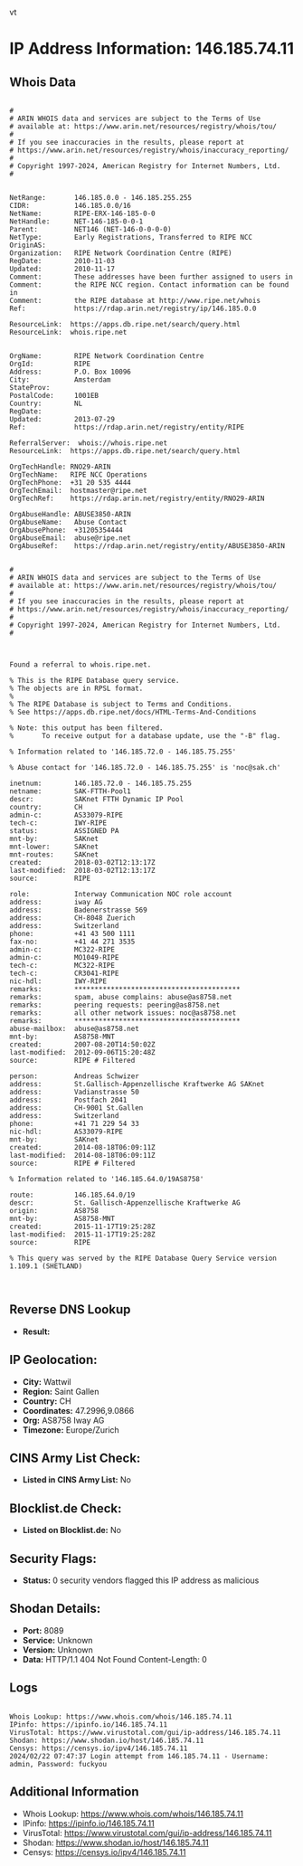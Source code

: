 vt
# IP Address Information: 146.185.74.11

## Whois Data
```

#
# ARIN WHOIS data and services are subject to the Terms of Use
# available at: https://www.arin.net/resources/registry/whois/tou/
#
# If you see inaccuracies in the results, please report at
# https://www.arin.net/resources/registry/whois/inaccuracy_reporting/
#
# Copyright 1997-2024, American Registry for Internet Numbers, Ltd.
#


NetRange:       146.185.0.0 - 146.185.255.255
CIDR:           146.185.0.0/16
NetName:        RIPE-ERX-146-185-0-0
NetHandle:      NET-146-185-0-0-1
Parent:         NET146 (NET-146-0-0-0-0)
NetType:        Early Registrations, Transferred to RIPE NCC
OriginAS:       
Organization:   RIPE Network Coordination Centre (RIPE)
RegDate:        2010-11-03
Updated:        2010-11-17
Comment:        These addresses have been further assigned to users in
Comment:        the RIPE NCC region. Contact information can be found in
Comment:        the RIPE database at http://www.ripe.net/whois
Ref:            https://rdap.arin.net/registry/ip/146.185.0.0

ResourceLink:  https://apps.db.ripe.net/search/query.html
ResourceLink:  whois.ripe.net


OrgName:        RIPE Network Coordination Centre
OrgId:          RIPE
Address:        P.O. Box 10096
City:           Amsterdam
StateProv:      
PostalCode:     1001EB
Country:        NL
RegDate:        
Updated:        2013-07-29
Ref:            https://rdap.arin.net/registry/entity/RIPE

ReferralServer:  whois://whois.ripe.net
ResourceLink:  https://apps.db.ripe.net/search/query.html

OrgTechHandle: RNO29-ARIN
OrgTechName:   RIPE NCC Operations
OrgTechPhone:  +31 20 535 4444 
OrgTechEmail:  hostmaster@ripe.net
OrgTechRef:    https://rdap.arin.net/registry/entity/RNO29-ARIN

OrgAbuseHandle: ABUSE3850-ARIN
OrgAbuseName:   Abuse Contact
OrgAbusePhone:  +31205354444 
OrgAbuseEmail:  abuse@ripe.net
OrgAbuseRef:    https://rdap.arin.net/registry/entity/ABUSE3850-ARIN


#
# ARIN WHOIS data and services are subject to the Terms of Use
# available at: https://www.arin.net/resources/registry/whois/tou/
#
# If you see inaccuracies in the results, please report at
# https://www.arin.net/resources/registry/whois/inaccuracy_reporting/
#
# Copyright 1997-2024, American Registry for Internet Numbers, Ltd.
#



Found a referral to whois.ripe.net.

% This is the RIPE Database query service.
% The objects are in RPSL format.
%
% The RIPE Database is subject to Terms and Conditions.
% See https://apps.db.ripe.net/docs/HTML-Terms-And-Conditions

% Note: this output has been filtered.
%       To receive output for a database update, use the "-B" flag.

% Information related to '146.185.72.0 - 146.185.75.255'

% Abuse contact for '146.185.72.0 - 146.185.75.255' is 'noc@sak.ch'

inetnum:        146.185.72.0 - 146.185.75.255
netname:        SAK-FTTH-Pool1
descr:          SAKnet FTTH Dynamic IP Pool
country:        CH
admin-c:        AS33079-RIPE
tech-c:         IWY-RIPE
status:         ASSIGNED PA
mnt-by:         SAKnet
mnt-lower:      SAKnet
mnt-routes:     SAKnet
created:        2018-03-02T12:13:17Z
last-modified:  2018-03-02T12:13:17Z
source:         RIPE

role:           Interway Communication NOC role account
address:        iway AG
address:        Badenerstrasse 569
address:        CH-8048 Zuerich
address:        Switzerland
phone:          +41 43 500 1111
fax-no:         +41 44 271 3535
admin-c:        MC322-RIPE
admin-c:        MO1049-RIPE
tech-c:         MC322-RIPE
tech-c:         CR3041-RIPE
nic-hdl:        IWY-RIPE
remarks:        *****************************************
remarks:        spam, abuse complains: abuse@as8758.net
remarks:        peering requests: peering@as8758.net
remarks:        all other network issues: noc@as8758.net
remarks:        *****************************************
abuse-mailbox:  abuse@as8758.net
mnt-by:         AS8758-MNT
created:        2007-08-20T14:50:02Z
last-modified:  2012-09-06T15:20:48Z
source:         RIPE # Filtered

person:         Andreas Schwizer
address:        St.Gallisch-Appenzellische Kraftwerke AG SAKnet
address:        Vadianstrasse 50
address:        Postfach 2041
address:        CH-9001 St.Gallen
address:        Switzerland
phone:          +41 71 229 54 33
nic-hdl:        AS33079-RIPE
mnt-by:         SAKnet
created:        2014-08-18T06:09:11Z
last-modified:  2014-08-18T06:09:11Z
source:         RIPE # Filtered

% Information related to '146.185.64.0/19AS8758'

route:          146.185.64.0/19
descr:          St. Gallisch-Appenzellische Kraftwerke AG
origin:         AS8758
mnt-by:         AS8758-MNT
created:        2015-11-17T19:25:28Z
last-modified:  2015-11-17T19:25:28Z
source:         RIPE

% This query was served by the RIPE Database Query Service version 1.109.1 (SHETLAND)



```
## Reverse DNS Lookup
- **Result:** 

## IP Geolocation:
- **City:** Wattwil
- **Region:** Saint Gallen
- **Country:** CH
- **Coordinates:** 47.2996,9.0866
- **Org:** AS8758 Iway AG
- **Timezone:** Europe/Zurich

## CINS Army List Check:
- **Listed in CINS Army List:** 
No

## Blocklist.de Check:
- **Listed on Blocklist.de:** 
No

## Security Flags:
- **Status:** 0 security vendors flagged this IP address as malicious

## Shodan Details:
- **Port:** 8089
- **Service:** Unknown
- **Version:** Unknown
- **Data:** HTTP/1.1 404 Not Found
Content-Length: 0



## Logs
```

Whois Lookup: https://www.whois.com/whois/146.185.74.11
IPinfo: https://ipinfo.io/146.185.74.11
VirusTotal: https://www.virustotal.com/gui/ip-address/146.185.74.11
Shodan: https://www.shodan.io/host/146.185.74.11
Censys: https://censys.io/ipv4/146.185.74.11
2024/02/22 07:47:37 Login attempt from 146.185.74.11 - Username: admin, Password: fuckyou

```
## Additional Information
- Whois Lookup: https://www.whois.com/whois/146.185.74.11
- IPinfo: https://ipinfo.io/146.185.74.11
- VirusTotal: https://www.virustotal.com/gui/ip-address/146.185.74.11
- Shodan: https://www.shodan.io/host/146.185.74.11
- Censys: https://censys.io/ipv4/146.185.74.11

